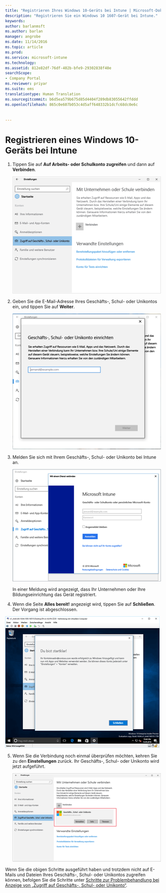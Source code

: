 ```yaml
---
title: "Registrieren Ihres Windows 10-Geräts bei Intune | Microsoft-Dokumentation"
description: "Registrieren Sie ein Windows 10 1607-Gerät bei Intune."
keywords: 
author: barlanmsft
ms.author: barlan
manager: angrobe
ms.date: 11/14/2016
ms.topic: article
ms.prod: 
ms.service: microsoft-intune
ms.technology: 
ms.assetid: 812e82df-76df-402b-bfe9-29302838f40e
searchScope:
- Company Portal
ms.reviewer: priyar
ms.suite: ems
translationtype: Human Translation
ms.sourcegitcommit: b6d5ea579b675d85d4404f289db83055642ffddd
ms.openlocfilehash: 865c0e607b053c4d5aff648332b1dcfc68dc0e6c


---
```


# <a name="enroll-your-windows-10-device-in-intune"></a>Registrieren eines Windows 10-Geräts bei Intune

1.  Tippen Sie auf **Auf Arbeits- oder Schulkonto zugreifen** und dann auf **Verbinden**.

    ![Tap Access work school account](./media/w10-enroll-rs1-connect-to-work-or-school.png)

2.  Geben Sie die E-Mail-Adresse Ihres Geschäfts-, Schul- oder Unikontos ein, und tippen Sie auf **Weiter**.

    ![Enter your work or school-account](./media/w10-enroll-rs1-set-up-work-or-school-account.png)

3. Melden Sie sich mit Ihrem Geschäfts-, Schul- oder Unikonto bei Intune an.

    ![Geschäfts- oder Schulkonto hinzufügen](./media/w10-enroll-rs1-enter-your-credentials.png)

    In einer Meldung wird angezeigt, dass Ihr Unternehmen oder Ihre Bildungseinrichtung das Gerät registriert.

4. Wenn die Seite **Alles bereit!** angezeigt wird, tippen Sie auf **Schließen**. Der Vorgang ist abgeschlossen.

  ![Klicken Sie auf dem Bildschirm „Alles erledigt!" auf „Schließen“.](./media/w10-enroll-rs1-youre-all-set.png)

5. Wenn Sie die Verbindung noch einmal überprüfen möchten, kehren Sie zu den **Einstellungen** zurück. Ihr Geschäfts-, Schul- oder Unikonto wird jetzt aufgeführt.

    ![Validate that the connection was set up correctly](./media/w10-enroll-rs1-validate-successful-enrollment.png)

Wenn Sie die obigen Schritte ausgeführt haben und trotzdem nicht auf E-Mails und Dateien Ihres Geschäfts-, Schul- oder Unikontos zugreifen können, befolgen Sie die Schritte unter [Schritte zur Problembehandlung bei Anzeige von „Zugriff auf Geschäfts-, Schul- oder Unikonto“](troubleshoot-your-windows-10-device-windows.md#troubleshooting-steps-to-follow-if-you-see-access-work-or-school).



<!--HONumber=Dec16_HO2-->


